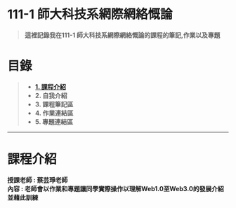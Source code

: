 # 111-1 師大科技系網際網絡慨論
>**這裡記錄我在111-1 師大科技系網際網絡慨論的課程的筆記,作業以及專題**


# 目錄  
>+ [**1. 課程介紹** ](https://github.com/SAStommy/Web#課程介紹)
>+ **2. 自我介紹**
>+ **3. 課程筆記區**
>+ **4. 作業連結區**
>+ **5. 專題連結區**
---

# 課程介紹
**授課老師 : 蔡芸琤老師**  
**內容 : 老師會以作業和專題讓同學實際操作以理解Web1.0至Web3.0的發展介紹並藉此訓練**



 

 
